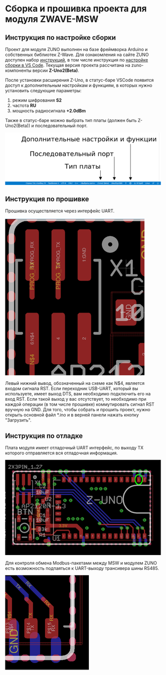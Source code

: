 # Сборка и прошивка проекта для модуля ZWAVE-MSW
## Инструкция по настройке сборки 

Проект для модуля ZUNO выполнен на базе фреймворка Arduino и собственных библиотек Z-Wave. Для ознакомления на сайте ZUNO доступен набор [инструкций](https://z-uno.z-wave.me/getting-started/), в том числе инструкция по [настройке сборки в VS Code](https://z-uno.z-wave.me/vs-code-install/). Текущая версия проекта рассчитана на zuno-компоненты версии **Z-Uno2(Beta)**. 

После установки расширения Z-Uno, в статус-баре VSCode появится доступ к дополнительным настройкам и функциям, в которых нужно установить следующие параметры:
1. режим шифрования **S2**
2. частота **RU**
3. мощность радиосигнала **+2.0dBm**

Также в статус-баре можно выбрать тип платы (должен быть Z-Uno2(Beta)) и последовательный порт.

![Доступные настройки](docs/vscode_settings.png)

## Инструкция по прошивке
Прошивка осуществляется через интерфейс UART. 

![Распиновка разъема](docs/uart_pinout.png)

Левый нижний вывод, обозначенный на схеме как N$4, является входом сигнала RST. Если переходник USB-UART, который вы используете, имеет выход DTS, вам необходимо подключить его на вход RST. Если такой выход у вас отсутствует, то необходимо при каждой операции (в том числе прошивке) коммутировать сигнал RST вручную на GND.
Для того, чтобы собрать и прошить проект, нужно открыть основной файл *.ino и в верней панели нажать кнопку "Загрузить".

## Инструкция по отладке
Плата модуля имеет отладочный UART интерфейс, по выходу TX которого отправляется вся отладочная информация.

![Расположение отладочного TX](docs/debug_tx.png)

Для контроля обмена Modbus-пакетами между MSW и модулем ZUNO есть возможность подпаяться к UART-выходу трансивера шины RS485.

![Расположение UART-выхода трансивера](docs/transceiver_uart.png)
